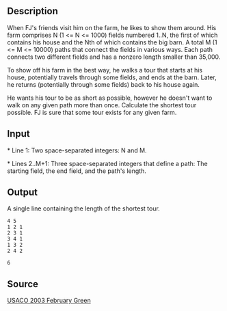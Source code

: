 <h2>Description</h2><p>When FJ's friends visit him on the farm, he likes to show them around. His farm comprises N (1 &lt;= N &lt;= 1000) fields numbered 1..N, the first of which contains his house and the Nth of which contains the big barn.  A total M (1 &lt;= M &lt;= 10000) paths that connect the fields in various ways. Each path connects two different fields and has a nonzero length smaller than 35,000.
</p>
To show off his farm in the best way, he walks a tour that starts at his house, potentially travels through some fields, and ends at the barn.  Later, he returns (potentially through some fields) back to his house again.

He wants his tour to be as short as possible, however he doesn't want to walk on any given path more than once. Calculate the shortest tour possible.  FJ is sure that some tour exists for any given farm.<h2>Input</h2><p>* Line 1: Two space-separated integers: N and M.
</p>
* Lines 2..M+1: Three space-separated integers that define a path: The starting field, the end field, and the path's length.
<h2>Output</h2><p>A single line containing the length of the shortest tour.
</p><pre><code class="language-input1">4 5
1 2 1
2 3 1
3 4 1
1 3 2
2 4 2</code></pre><pre><code class="language-output1">6
</code></pre><h2>Source</h2><a href="searchproblem?field=source&amp;key=USACO+2003+February+Green">USACO 2003 February Green</a>